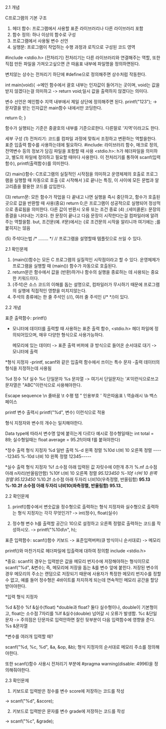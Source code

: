 2.1 개념

C프로그램의 기본 구조

1. 헤더 함수: 프로그램에서 사용할 표준 라이브러리나 다른 라이브러리 포함
2. 함수 정의: 하나 이상의 함수로 구성
3. 프로그램에서 사용될 변수 선언
4. 실행문: 프로그램이 작업하는 수행 과정과 로직으로 구성된 코드 영역

#include <stdio.h> (전처리기) 전처리기는 다른 라이브러리와 연결해주는 역할, 또한 직접 만든 파일을 가져오고싶으면
큰 따옴표 내부에 파일명을 정의하면된다.

변치않는 상수는 전처리기 하단에
#define으로 정의해주면 상수처럼 작동한다.

int main(void){  ->메인 함수에서 괄호 내부는 인자값이 들어가는 곳이며, void는 값을 받지 않겠다는걸 의미하고
                     -> return void;일시 값을 출력하지 않겠다는 의미다.

  변수 선언은  메인함수 지역 내부에서 제일 상단에 정의해주면 된다.
  printf("123"); -> 문자열을 받는 인자값은 main함수 내에서만 코딩한다.
  
  return 0;
}

함수가 실행되는 기준은 중괄호의 내부를 기준으로한다.
다른말로 '지역'이라고도 한다.


세부 구성
  (1) 전처리기: 코드를 컴파일 과정에 맞춰서 조정하고 변환하는 역할을한다. 표준 입출력 함수를 사용하는데에 필요하다.
    #include: 라이브러리 함수, 매크로 정의, 전역변수 등의 정보가 담김 파일을 포함할 때 사용
    <stdio.h>: h가 헤더파일을 의미하고, 별도의 파일에 정의하고 필요할 때마다 사용한다.
    이 전처리기를 통하여 scanf(입력함수), printf(출력함수)를 의미한다.
    
   (2) main()함수: C프로그램의 실질적인 시작점을 의미하고 운영체제의 호출로 프로그램을 실행할 때 자동으로 호출
     {로 시작해서 }로 끝나는 특징, 이 사이에 모든 문법과 알고리즘을 활용한 코드를 삽입한다.

   (3) return문: 모든 함수가 작업을 다 끝내고 나면 실행을 즉시 중단하고, 함수가 호출된 곳으로 값을 반환할 때 사용(중요)
     return 0;은 프로그램이 성공적으로 실행되어 정상적으로 종료됨을 의미한다.
     다른 값이 반환시 오류 또는 조건 종료
   (4) ;(세미콜론): 문장의 종결을 나타내는 기호다. 한 문장이 끝나고 다음 문장이 시작한다는걸 컴파일러에 알려주는 역할을함.
     but, 조건문(예. if문)에서는 {로 조건문의 시작을 알리니까 여기에는 ;를 붙히지는 않음

   (5) 주석다는법
    /* ........ */
    //
    프로그램을 설명할때 템플릿으로 쓰일 수 있다.


2.1 확인문제
1. (main())함수는 모든 C 프로그램의 실질적인 시작점이라고 할 수 있다. 운영체제가 프로그램을 실행할 때 (main()) 함수가 자동으로 호출된다.
2. return문은 함수에서 값을 (반환)하거나 함수의 실행을 종료하는 데 사용되는 중요한 키워드이다.
3. (주석)은 소스 코드의 이해를 돕는 설명으로, 컴파일러가 무시하기 때문에 프로그램의 실행에 직접적인 영향을 미치지않는다.
4. 주석의 종류에는 한 줄  주석인 (//), 여러 줄 주석인 (/* */)이 있다.

2.2 개념

표준 출력함수: printf()
- 모니터에 데이터를 출력할 때 사용하는 표준 출력 함수, <stdio.h> 헤더 파일에 정의되어있으며, 매우 다양한 형식으로 사용가능하다.

  메모리에 있는 데이터 -> 표준 출력 버퍼에 큐 방식으로 들어온 순서대로 대기 -> 모니터에 출력

*형식 지정자
-printf, scanf와 같은 입출력 함수에서 쓰이는 특수 문자
-출력 데이터의 형식을 지정하는데 사용됨

  %d 정수
  %f 실수
  %c 단일문자
  %s 문자열
-> 여기서 단일문자는 'A'이런식으로쓰고 문자열은 "ABC"이런식으로 사용해야한다.

Escape sequence
\n 줄바꿈
\t 수평 탭
\" 인용부호
\' 작은따옴표
\\ 역슬래시
\b 백스페이스

printf 변수 출력시
printf("%d", 변수) 이런식으로 적용

형식 지정자와 변수의 개수는 일치해야한다.

Data type에 따라서 변수명 앞에 붙히는게 다르다
예시로 정수형일때는 int total = 89;
실수형일때는 float average = 95.2f(이때 f를 붙혀야한다)

*정수 출력 형식 지정자
  %d 일반 출력
  %-d 왼쪽 정렬
  %10d 너비 10 오른쪽 정렬 -----12345
  %-10d 너비 10 왼쪽 정렬 12345-----

*실수 출력 형식 지정자
  %f 소수점 아래 입력된 값 자릿수에 0한개 추가
  %.nf 소수점 아래 n자리(반올림안함)
  %10f 너비 10 오른쪽 정렬 _95.123450
  %-10f 너비 10 왼쪽 정렬 95.123450_
  %10.2f 소수점 아래 두자리 너비10(우측정렬, 반올림함) ____95.13
  %-10.2f 소수점 아래 두자리 너비10(좌측정렬, 반올림함) 95.13_____ 

2.2 확인문제

1. printf()함수에서 변숫값을 정수형으로 출력하는 형식 지정자와 실수형으로 출력하는 형식 지정자는 각각 무엇인가?
-> int(정수), float(실수)

2. 정수형 변수 h를 출력할 공간으 10으로 설정하고 오른쪽 정렬로 출력하는 코드를 작성하시오.
-> printf("%10d\n", h);

표준 입력함수: scanf()함수
키보드 -> 표준입력버퍼(큐 방식이니 순서대로) -> 메모리

printf()와 마찬가지로 헤더파일에 입출력에 대하여 정의함 include <stdio.h>

*중요: scanf의 경우는 입력받은 값을 메모리 번지수에 저장해야하는 형식이므로
  scanf("%d", &변수); 즉, 메모리에 저장을 돕는 &를 변수 앞에 붙힌다.
저장된 변수의 경우 메모리의 주소는 랜덤으로 저장되기 때문에 사용자가 특정한 메모리 번지수를 정할 수 없고,
예를 들어 정수형은 4바이트를 차지하게 되는데 연속적인 메모리 공간을 할당받아야한다.

*입력 형식 지정자

%d &정수
%f &실수(float)            *double과 float? 둘다 실수형이나, double이 기본형이고, float는 소수점 7자리를 
%lf &실수(double)              넘어갈 시 오류가 발생함.
%c &단일 문자 -> 주의점은 단문자로 입력안하면 잘린 뒷부분이 다음 입력함수에 영향을 준다.
%s &문자열

*변수를 여러개 입력할 때?

scanf("%d, %c, %d", &a, &op, &b);
형식 지정자의 순서대로 메모리 주소를 정의해야한다.

또한 scanf()함수 사용시 전처리기 부분에 #pragma warning(disable: 4996)을 정의해줘야한다.

2.3 확인문제

1. 키보드로 입력받은 정수를 변수 score에 저장하는 코드를 작성

-> scanf("%d", &score);

2. 키보드로 입력받은 문자를 변수 grade에 저장하는 코드를 작성

-> scanf("%c", &grade);














































